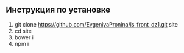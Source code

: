 Инструкция по установке
-----------------------

1. git clone https://github.com/EvgeniyaPronina/ls_front_dz1.git site
2. cd site
3. bower i
4. npm i
